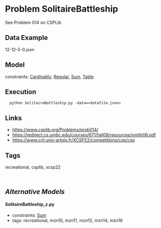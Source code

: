 # Problem SolitaireBattleship

See Problem 014 on CSPLib

## Data Example
  12-12-5-0.json

## Model
  constraints: [Cardinality](http://pycsp.org/documentation/constraints/Cardinality), [Regular](http://pycsp.org/documentation/constraints/Regular), [Sum](http://pycsp.org/documentation/constraints/Sum), [Table](http://pycsp.org/documentation/constraints/Table)

## Execution
```
  python SolitaireBattleship.py -data=<datafile.json>
```

## Links
  - https://www.csplib.org/Problems/prob014/
  - https://redirect.cs.umbc.edu/courses/671/fall09/resources/smith06.pdf
  - https://www.cril.univ-artois.fr/XCSP22/competitions/csp/csp

## Tags
  recreational, csplib, xcsp22

<br />

## _Alternative Models_

#### SolitaireBattleship_z.py
 - constraints: [Sum](http://pycsp.org/documentation/constraints/Sum)
 - tags: recreational, mzn10, mzn11, mzn12, mzn14, mzn16
